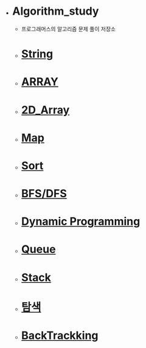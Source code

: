 - # Algorithm_study
  - 프로그래머스의 알고리즘 문제 풀이 저장소



  - # [**String**](https://github.com/SinJeongEun/Algorithm_study/tree/master/Algorithm_study/src/String)
  - # [**ARRAY**](https://github.com/SinJeongEun/Algorithm_study/tree/master/Algorithm_study/src/Array)
  - # [**2D_Array**](https://github.com/SinJeongEun/Algorithm_study/tree/master/Algorithm_study/src/Array_2D)
  - # [**Map**](https://github.com/SinJeongEun/Algorithm_study/tree/master/Algorithm_study/src/Map)
  - # [**Sort**](https://github.com/SinJeongEun/Algorithm_study/tree/master/Algorithm_study/src/Sort)
  - # [**BFS/DFS**](https://github.com/SinJeongEun/Algorithm_study/tree/master/Algorithm_study/src/bfs_dfs)
  - # [**Dynamic Programming**](https://github.com/SinJeongEun/Algorithm_study/tree/master/Algorithm_study/src/dynamic_programming)
  - # [**Queue**](https://github.com/SinJeongEun/Algorithm_study/tree/master/Algorithm_study/src/queue_ex)
  - # [**Stack**](https://github.com/SinJeongEun/Algorithm_study/tree/master/Algorithm_study/src/stack_ex)
  - # [**탐색**](https://github.com/SinJeongEun/Algorithm_study/tree/master/Algorithm_study/src/%ED%83%90%EC%83%89)
  - # [**BackTrackking**](https://github.com/SinJeongEun/Algorithm_study/tree/master/Algorithm_study/src/backtracking)

    


  

